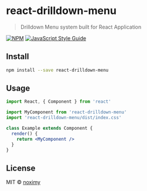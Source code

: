 # react-drilldown-menu

> Drilldown Menu system built for React Application

[![NPM](https://img.shields.io/npm/v/react-drilldown-menu.svg)](https://www.npmjs.com/package/react-drilldown-menu) [![JavaScript Style Guide](https://img.shields.io/badge/code_style-standard-brightgreen.svg)](https://standardjs.com)

## Install

```bash
npm install --save react-drilldown-menu
```

## Usage

```jsx
import React, { Component } from 'react'

import MyComponent from 'react-drilldown-menu'
import 'react-drilldown-menu/dist/index.css'

class Example extends Component {
  render() {
    return <MyComponent />
  }
}
```

## License

MIT © [noximy](https://github.com/noximy)
